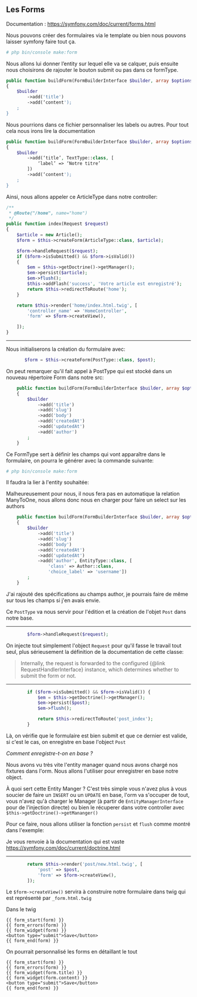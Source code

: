 ## Les Forms

Documentation : https://symfony.com/doc/current/forms.html

Nous pouvons créer des formulaires via le template ou bien nous pouvons laisser symfony faire tout ça.

```bash
# php bin/console make:form
```
Nous allons lui donner l’entity sur lequel elle va se calquer, puis ensuite nous choisirons de rajouter le bouton submit ou pas dans ce formType.

```php
public function buildForm(FormBuilderInterface $builder, array $options)
{
    $builder
        ->add('title')
        ->add(‘content');
    ;
}
```
Nous pourrions dans ce fichier personnaliser les labels ou autres. Pour tout cela nous irons lire la documentation

```php
public function buildForm(FormBuilderInterface $builder, array $options)
{
    $builder
        ->add(‘title’, TextType::class, [
			‘label’ => ‘Notre titre’
		])
        ->add(‘content');
    ;
}
```

Ainsi, nous allons appeler ce ArticleType dans notre controller:

```php
/**
 * @Route("/home", name="home")
 */
public function index(Request $request)
{
    $article = new Article();
    $form = $this->createForm(ArticleType::class, $article);

    $form->handleRequest($request);
    if ($form->isSubmitted() && $form->isValid())
    {
        $em = $this->getDoctrine()->getManager();
        $em->persist($article);
        $em->flush();
        $this->addFlash('success', 'Votre article est enregistré');
        return $this->redirectToRoute('home');
    }

    return $this->render('home/index.html.twig', [
        'controller_name' => 'HomeController',
        'form' => $form->createView(),

    ]);
}
```

----
Nous initialiserons la création du formulaire avec:

``` php
       $form = $this->createForm(PostType::class, $post);
```

On peut remarquer qu'il fait appel à PostType qui est stocké dans un nouveau répertoire Form dans notre src:

```php
    public function buildForm(FormBuilderInterface $builder, array $options)
    {
        $builder
            ->add('title')
            ->add('slug')
            ->add('body')
            ->add('createdAt')
            ->add('updatedAt')
            ->add('author')
        ;
    }
```

Ce FormType sert à définir les champs qui vont apparaître dans le formulaire, on pourra le générer avec la commande suivante:

```bash
# php bin/console make:form
```

Il faudra la lier à l'entity souhaitée:


Malheureusement pour nous, il nous fera pas en automatique la relation ManyToOne, nous allons donc nous en charger pour faire un select sur les authors

```php
    public function buildForm(FormBuilderInterface $builder, array $options)
    {
        $builder
            ->add('title')
            ->add('slug')
            ->add('body')
            ->add('createdAt')
            ->add('updatedAt')
            ->add('author', EntityType::class, [
                'class' => Author::class,
                'choice_label' => 'username'])
        ;
    }
```

J'ai rajouté des spécifications au champs author, je pourrais faire de même sur tous les champs si j'en avais envie.

Ce `PostType` va nous servir pour l'édition et la création de l'objet `Post` dans notre base.

----

```php
        $form->handleRequest($request);
```

On injecte tout simplement l'object `Request` pour qu'il fasse le travail tout seul, plus sérieusement la définition de la documentation de cette classe:

>Internally, the request is forwarded to the configured {@link RequestHandlerInterface} instance, which determines whether to submit the form or not.

----

```php
        if ($form->isSubmitted() && $form->isValid()) {
            $em = $this->getDoctrine()->getManager();
            $em->persist($post);
            $em->flush();

            return $this->redirectToRoute('post_index');
        }
```

Là, on vérifie que le formulaire est bien submit et que ce dernier est valide, si c'est le cas, on enregistre en base l'object `Post`

*Comment enregistre-t-on en base ?*

Nous avons vu très vite l'entity manager quand nous avons chargé nos fixtures dans l'orm. Nous allons l'utiliser pour enregistrer en base notre object.

À quoi sert cette Entity Manger ? C'est très simple vous n'avez plus à vous soucier de faire un `INSERT` ou un `UPDATE` en base, l'orm va s'occuper de tout, vous n'avez qu'à charger le Manager (à partir de `EntityManagerInterface` pour de l'injection directe) ou bien le récuperer dans votre controller avec `$this->getDoctrine()->getMananger()` 

Pour ce faire, nous allons utiliser la fonction `persist` et `flush` comme montré dans l'exemple:

Je vous renvoie à la documentation qui est vaste <https://symfony.com/doc/current/doctrine.html>

----

```php
        return $this->render('post/new.html.twig', [
            'post' => $post,
            'form' => $form->createView(),
        ]);
```
Le `$form->createView()` servira à construire notre formulaire dans twig qui est représenté par `_form.html.twig`


Dans le twig 

```twig
{{ form_start(form) }}
{{ form_errors(form) }}
{{ form_widget(form) }}
<button type="submit">Save</button>
{{ form_end(form) }}
```

On pourrait personnalisé les forms en détaillant le tout

```twig
{{ form_start(form) }}
{{ form_errors(form) }}
{{ form_widget(form.title) }}
{{ form_widget(form.content) }}
<button type="submit">Save</button>
{{ form_end(form) }}
```

